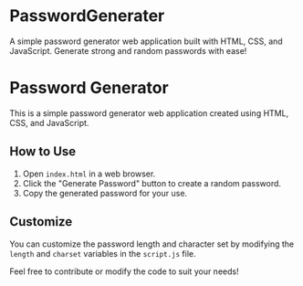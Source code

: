 # PasswordGenerater
A simple password generator web application built with HTML, CSS, and JavaScript. Generate strong and random passwords with ease!
# Password Generator

This is a simple password generator web application created using HTML, CSS, and JavaScript.

## How to Use

1. Open `index.html` in a web browser.
2. Click the "Generate Password" button to create a random password.
3. Copy the generated password for your use.

## Customize

You can customize the password length and character set by modifying the `length` and `charset` variables in the `script.js` file.

Feel free to contribute or modify the code to suit your needs!



